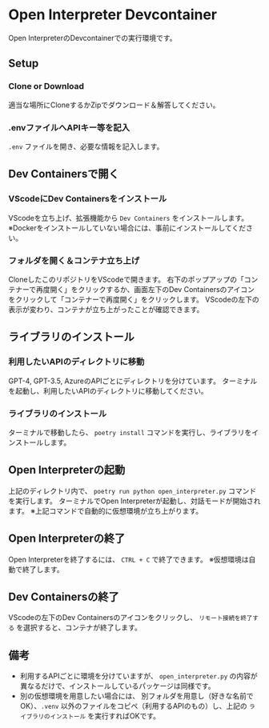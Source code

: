 # Open Interpreter Devcontainer
Open InterpreterのDevcontainerでの実行環境です。

## Setup
### Clone or Download
適当な場所にCloneするかZipでダウンロード＆解答してください。

### .envファイルへAPIキー等を記入
`.env` ファイルを開き、必要な情報を記入します。


## Dev Containersで開く
### VScodeにDev Containersをインストール
VScodeを立ち上げ、拡張機能から  `Dev Containers` をインストールします。
※Dockerをインストールしていない場合には、事前にインストールしてください。

### フォルダを開く＆コンテナ立ち上げ
CloneしたこのリポジトリをVScodeで開きます。
右下のポップアップの「コンテナーで再度開く」をクリックするか、画面左下のDev Containersのアイコンをクリックして「コンテナーで再度開く」をクリックします。
VScodeの左下の表示が変わり、コンテナが立ち上がったことが確認できます。

## ライブラリのインストール
### 利用したいAPIのディレクトリに移動
GPT-4, GPT-3.5, AzureのAPIごとにディレクトリを分けています。
ターミナルを起動し、利用したいAPIのディレクトリに移動してください。

### ライブラリのインストール
ターミナルで移動したら、 `poetry install` コマンドを実行し、ライブラリをインストールします。

## Open Interpreterの起動
上記のディレクトリ内で、 `poetry run python open_interpreter.py` コマンドを実行します。
ターミナルでOpen Interpreterが起動し、対話モードが開始されます。
※上記コマンドで自動的に仮想環境が立ち上がります。

## Open Interpreterの終了
Open Interpreterを終了するには、 `CTRL + C` で終了できます。
※仮想環境は自動で終了します。

## Dev Containersの終了
VScodeの左下のDev Containersのアイコンをクリックし、 `リモート接続を終了する` を選択すると、コンテナが終了します。

## 備考
- 利用するAPIごとに環境を分けていますが、 `open_interpreter.py` の内容が異なるだけで、インストールしているパッケージは同様です。
- 別の仮想環境を用意したい場合には、 別フォルダを用意し（好きな名前でOK）、`.venv` 以外のファイルをコピペ（利用するAPIのもの）し、上記の `ライブラリのインストール` を実行すればOKです。